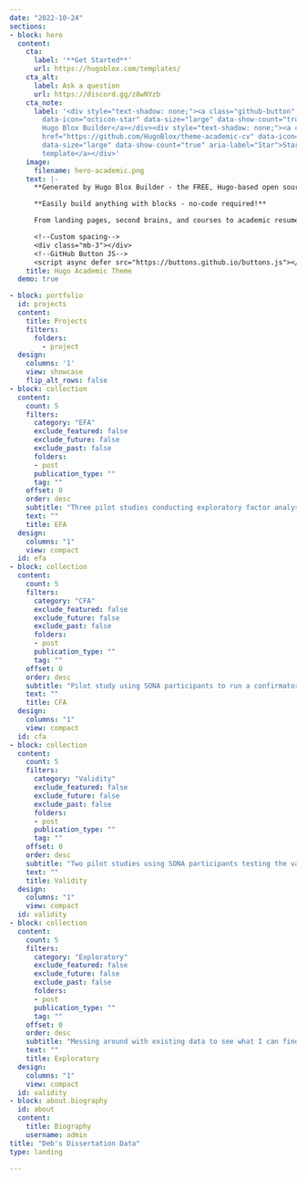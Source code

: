 ```yaml
---
date: "2022-10-24"
sections:
- block: hero
  content:
    cta:
      label: '**Get Started**'
      url: https://hugoblox.com/templates/
    cta_alt:
      label: Ask a question
      url: https://discord.gg/z8wNYzb
    cta_note:
      label: '<div style="text-shadow: none;"><a class="github-button" href="https://github.com/HugoBlox/hugo-blox-builder"
        data-icon="octicon-star" data-size="large" data-show-count="true" aria-label="Star">Star
        Hugo Blox Builder</a></div><div style="text-shadow: none;"><a class="github-button"
        href="https://github.com/HugoBlox/theme-academic-cv" data-icon="octicon-star"
        data-size="large" data-show-count="true" aria-label="Star">Star the Academic
        template</a></div>'
    image:
      filename: hero-academic.png
    text: |-
      **Generated by Hugo Blox Builder - the FREE, Hugo-based open source website builder trusted by 500,000+ sites.**

      **Easily build anything with blocks - no-code required!**

      From landing pages, second brains, and courses to academic resumés, conferences, and tech blogs.

      <!--Custom spacing-->
      <div class="mb-3"></div>
      <!--GitHub Button JS-->
      <script async defer src="https://buttons.github.io/buttons.js"></script>
    title: Hugo Academic Theme
  demo: true

- block: portfolio
  id: projects
  content:
    title: Projects
    filters:
      folders:
        - project
  design:
    columns: '1'
    view: showcase
    flip_alt_rows: false
- block: collection
  content:
    count: 5
    filters:
      category: "EFA"
      exclude_featured: false
      exclude_future: false
      exclude_past: false
      folders:
      - post
      publication_type: ""
      tag: ""
    offset: 0
    order: desc
    subtitle: "Three pilot studies conducting exploratory factor analysis on the new DEEP Connection to Nature Scale"
    text: ""
    title: EFA
  design:
    columns: "1"
    view: compact
  id: efa
- block: collection
  content:
    count: 5
    filters:
      category: "CFA"
      exclude_featured: false
      exclude_future: false
      exclude_past: false
      folders:
      - post
      publication_type: ""
      tag: ""
    offset: 0
    order: desc
    subtitle: "Pilot study using SONA participants to run a confirmatory factor analysis on the new DEEP CTN Items identified in the EFA studies above"
    text: ""
    title: CFA
  design:
    columns: "1"
    view: compact
  id: cfa
- block: collection
  content:
    count: 5
    filters:
      category: "Validity"
      exclude_featured: false
      exclude_future: false
      exclude_past: false
      folders:
      - post
      publication_type: ""
      tag: ""
    offset: 0
    order: desc
    subtitle: "Two pilot studies using SONA participants testing the validity of the new DEEP CTN scale before pre-registering a general population study on Prolific"
    text: ""
    title: Validity
  design:
    columns: "1"
    view: compact
  id: validity
- block: collection
  content:
    count: 5
    filters:
      category: "Exploratory"
      exclude_featured: false
      exclude_future: false
      exclude_past: false
      folders:
      - post
      publication_type: ""
      tag: ""
    offset: 0
    order: desc
    subtitle: "Messing around with existing data to see what I can find"
    text: ""
    title: Exploratory
  design:
    columns: "1"
    view: compact
  id: validity
- block: about.biography
  id: about
  content:
    title: Biography
    username: admin
title: "Deb's Dissertation Data"
type: landing

---
```

